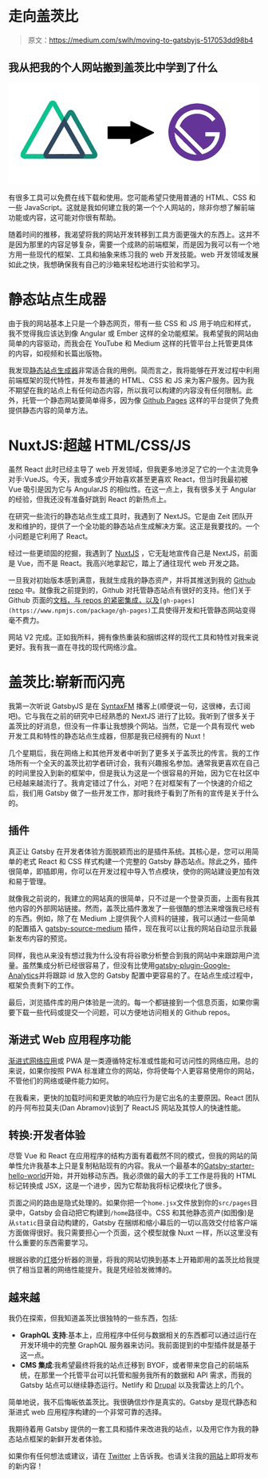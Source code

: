 # 走向盖茨比

> 原文：<https://medium.com/swlh/moving-to-gatsbyjs-517053dd98b4>

## 我从把我的个人网站搬到盖茨比中学到了什么

![](img/5d1797400bf35715a4919befb924d315.png)

有很多工具可以免费在线下载和使用。您可能希望只使用普通的 HTML、CSS 和一些 JavaScript。这就是我如何建立我的第一个个人网站的，除非你想了解前端功能或内容，这可能对你很有帮助。

随着时间的推移，我渴望将我的网站开发转移到工具方面更强大的东西上。这并不是因为那里的内容足够复杂，需要一个成熟的前端框架，而是因为我可以有一个地方用一些现代的框架、工具和抽象来练习我的 web 开发技能。web 开发领域发展如此之快，我想确保我有自己的沙箱来轻松地进行实验和学习。

# 静态站点生成器

由于我的网站基本上只是一个静态网页，带有一些 CSS 和 JS 用于响应和样式，我不觉得我应该达到像 Angular 或 Ember 这样的全功能框架。我希望我的网站由简单的内容驱动，而我会在 YouTube 和 Medium 这样的托管平台上托管更具体的内容，如视频和长篇出版物。

我发现[静态站点生成器](https://www.staticgen.com/)非常适合我的用例。简而言之，我将能够在开发过程中利用前端框架的现代特性，并发布普通的 HTML、CSS 和 JS 来为客户服务。因为我不期望在我的站点上有任何动态内容，所以我可以构建的内容没有任何限制。此外，托管一个静态网站要简单得多，因为像 [Github Pages](https://pages.github.com/) 这样的平台提供了免费提供静态内容的简单方法。

# NuxtJS:超越 HTML/CSS/JS

虽然 React 此时已经主导了 web 开发领域，但我更多地涉足了它的一个主流竞争对手:VueJS。今天，我或多或少开始喜欢甚至更喜欢 React，但当时我最初被 Vue 吸引是因为它与 AngularJS 的相似性。在这一点上，我有很多关于 Angular 的经验，但我还没有准备好跳到 React 的新热点上。

在研究一些流行的静态站点生成工具时，我遇到了 NextJS。它是由 Zeit 团队开发和维护的，提供了一个全功能的静态站点生成解决方案。这正是我要找的。一个小问题是它利用了 React。

经过一些更顽固的挖掘，我遇到了 [NuxtJS](https://nuxtjs.org/) ，它无耻地宣传自己是 NextJS，前面是 Vue，而不是 React。我高兴地拿起它，踏上了通往现代 web 开发之路。

一旦我对初始版本感到满意，我就生成我的静态资产，并将其推送到我的 [Github repo](https://github.com/Nirespire/nirespire.github.io) 中。就像我之前提到的，Github 对托管静态站点有很好的支持。他们关于 Github 页面的[文档，与 repos 的紧密集成，以及](https://help.github.com/en/articles/configuring-a-publishing-source-for-github-pages)`[gh-pages](https://www.npmjs.com/package/gh-pages)`工具使得开发和托管静态网站变得毫不费力。

网站 V2 完成。正如我所料，拥有像热重装和捆绑这样的现代工具和特性对我来说更好。我有我一直在寻找的现代网络沙盒。

# 盖茨比:崭新而闪亮

我第一次听说 GatsbyJS 是在 [SyntaxFM](https://syntax.fm/) 播客上(顺便说一句，这很棒，去订阅吧)。它与我在之前的研究中已经熟悉的 NextJS 进行了比较。我听到了很多关于盖茨比的好消息，但没有一件事让我想换个网站。当然，它是一个具有现代 web 开发工具和特性的静态站点生成器，但那是我已经拥有的 Nuxt！

几个星期后，我在网络上和其他开发者中听到了更多关于盖茨比的传言。我的工作场所有一个全天的盖茨比初学者研讨会，我有兴趣报名参加。通常我更喜欢在自己的时间里投入到新的框架中，但是我认为这是一个很容易的开始，因为它在社区中已经越来越流行了。我肯定错过了什么，对吧？在对框架有了一个快速的介绍之后，我们用 Gatsby 做了一些开发工作，那时我终于看到了所有的宣传是关于什么的。

## 插件

真正让 Gatsby 在开发者体验方面脱颖而出的是插件系统。其核心是，您可以用简单的老式 React 和 CSS 样式构建一个完整的 Gatsby 静态站点。除此之外，插件很简单，即插即用，你可以在开发过程中导入节点模块，使你的网站建设更加有效和易于管理。

就像我之前说的，我建立的网站真的很简单，只不过是一个登录页面，上面有我其他内容的外部网站链接。然而，盖茨比插件激发了一些很酷的想法来增强我已经有的东西。例如，除了在 Medium 上提供我个人资料的链接，我可以通过一些简单的配置插入 [gatsby-source-medium](https://www.gatsbyjs.org/packages/gatsby-source-medium/) 插件，现在我可以让我的网站自动显示我最新发布内容的预览。

同样，我也从来没有想过我为什么没有将谷歌分析整合到我的网站中来跟踪用户流量。虽然集成分析已经很容易了，但没有比使用[gatsby-plugin-Google-Analytics](https://www.gatsbyjs.org/docs/adding-analytics/)并将跟踪 id 放入您的 Gatsby 配置中更容易的了。在站点生成过程中，框架负责剩下的工作。

最后，浏览插件库的用户体验是一流的。每一个都链接到一个信息页面，如果你需要下载一些代码或提交一个问题，可以方便地访问相关的 Github repos。

## 渐进式 Web 应用程序功能

[渐进式网络应用](https://developers.google.com/web/progressive-web-apps/)或 PWA 是一类遵循特定标准或性能和可访问性的网络应用。总的来说，如果你按照 PWA 标准建立你的网站，你将使每个人更容易使用你的网站，不管他们的网络或硬件能力如何。

在我看来，更快的加载时间和更灵敏的响应行为是它出名的主要原因。React 团队的丹·阿布拉莫夫(Dan Abramov)谈到了 ReactJS 网站及其惊人的快速性能。

## 转换:开发者体验

尽管 Vue 和 React 在应用程序的结构方面有着截然不同的模式，但我的网站的简单性允许我基本上只是复制粘贴现有的内容。我从一个最基本的[Gatsby-starter-hello-world](https://www.gatsbyjs.org/starters/gatsbyjs/gatsby-starter-blog/)开始，并开始移动东西。我必须做的最大的手工工作是将我的 HTML 标记转换成 JSX，这是一个进步，因为它帮助我将标记模块化了很多。

页面之间的路由是隐式处理的。如果你把一个`home.jsx`文件放到你的`src/pages`目录中，Gatsby 会自动把它构建到`/home`路径中。CSS 和其他静态资产(如图像)是从`static`目录自动构建的，Gatsby 在捆绑和缩小幕后的一切以高效交付给客户端方面做得很好。我只需要担心一个页面，这个模型就像 Nuxt 一样，所以这里没有什么重要的东西需要学习。

根据谷歌的[灯塔](https://developers.google.com/web/tools/lighthouse/)分析器的测量，将我的网站切换到基本上开箱即用的盖茨比给我提供了相当显著的网络性能提升。我是凭经验发微博的。

## 越来越

我仍在探索，但我知道盖茨比很独特的一些东西，包括:

*   **GraphQL 支持**:基本上，应用程序中任何与数据相关的东西都可以通过运行在开发环境中的完整 GraphQL 服务器来访问。我前面提到的中型插件就是基于这一点。
*   **CMS 集成**:我希望最终将我的站点迁移到 BYOF，或者带来您自己的前端系统，在那里一个托管平台可以托管和服务我所有的数据和 API 需求，而我的 Gatsby 站点可以继续静态运行。Netlify 和 [Drupal](https://www.drupal.org/) 以及我雷达上的几个。

简单地说，我不后悔皈依盖茨比。我很确信炒作是真实的。Gatsby 是现代静态和渐进式 web 应用程序构建的一个非常可靠的选择。

我期待着用 Gatsby 提供的一套工具和插件来改进我的站点，以及用它作为我的静态站点框架的新鲜开发者体验。

如果你有任何想法或建议，请在 [Twitter](https://twitter.com/Nirespire) 上告诉我。也请关注我的[网站](https://sanjaynair.me/)上即将发布的新内容！